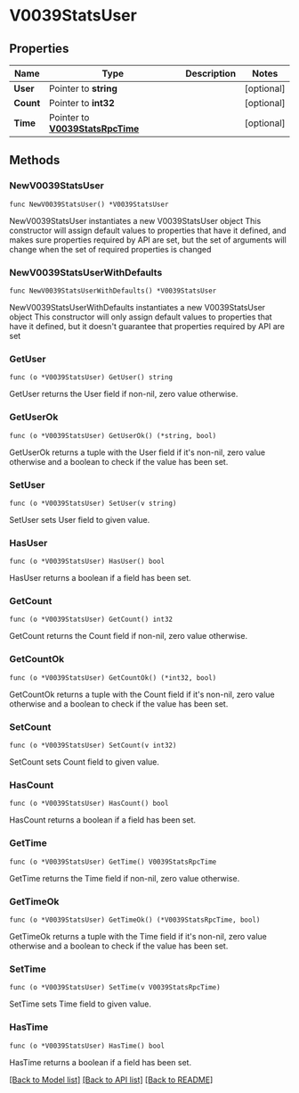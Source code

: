 # V0039StatsUser

## Properties

Name | Type | Description | Notes
------------ | ------------- | ------------- | -------------
**User** | Pointer to **string** |  | [optional] 
**Count** | Pointer to **int32** |  | [optional] 
**Time** | Pointer to [**V0039StatsRpcTime**](V0039StatsRpcTime.md) |  | [optional] 

## Methods

### NewV0039StatsUser

`func NewV0039StatsUser() *V0039StatsUser`

NewV0039StatsUser instantiates a new V0039StatsUser object
This constructor will assign default values to properties that have it defined,
and makes sure properties required by API are set, but the set of arguments
will change when the set of required properties is changed

### NewV0039StatsUserWithDefaults

`func NewV0039StatsUserWithDefaults() *V0039StatsUser`

NewV0039StatsUserWithDefaults instantiates a new V0039StatsUser object
This constructor will only assign default values to properties that have it defined,
but it doesn't guarantee that properties required by API are set

### GetUser

`func (o *V0039StatsUser) GetUser() string`

GetUser returns the User field if non-nil, zero value otherwise.

### GetUserOk

`func (o *V0039StatsUser) GetUserOk() (*string, bool)`

GetUserOk returns a tuple with the User field if it's non-nil, zero value otherwise
and a boolean to check if the value has been set.

### SetUser

`func (o *V0039StatsUser) SetUser(v string)`

SetUser sets User field to given value.

### HasUser

`func (o *V0039StatsUser) HasUser() bool`

HasUser returns a boolean if a field has been set.

### GetCount

`func (o *V0039StatsUser) GetCount() int32`

GetCount returns the Count field if non-nil, zero value otherwise.

### GetCountOk

`func (o *V0039StatsUser) GetCountOk() (*int32, bool)`

GetCountOk returns a tuple with the Count field if it's non-nil, zero value otherwise
and a boolean to check if the value has been set.

### SetCount

`func (o *V0039StatsUser) SetCount(v int32)`

SetCount sets Count field to given value.

### HasCount

`func (o *V0039StatsUser) HasCount() bool`

HasCount returns a boolean if a field has been set.

### GetTime

`func (o *V0039StatsUser) GetTime() V0039StatsRpcTime`

GetTime returns the Time field if non-nil, zero value otherwise.

### GetTimeOk

`func (o *V0039StatsUser) GetTimeOk() (*V0039StatsRpcTime, bool)`

GetTimeOk returns a tuple with the Time field if it's non-nil, zero value otherwise
and a boolean to check if the value has been set.

### SetTime

`func (o *V0039StatsUser) SetTime(v V0039StatsRpcTime)`

SetTime sets Time field to given value.

### HasTime

`func (o *V0039StatsUser) HasTime() bool`

HasTime returns a boolean if a field has been set.


[[Back to Model list]](../README.md#documentation-for-models) [[Back to API list]](../README.md#documentation-for-api-endpoints) [[Back to README]](../README.md)


